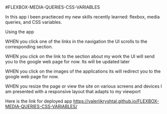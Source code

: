 #FLEXBOX-MEDIA-QUERIES-CSS-VARIABLES

In this app i been practieced my new skills recently learned: flexbox, media queries, and CSS variables. 

Using the app

WHEN you click one of the links in the navigation the UI scrolls to the corresponding section.

WHEN you click on the link to the section about my work the UI will send you to the google web page for now. Its will be updated later

WHEN you click on the images of the applications its will redirect you to the google web page for now.

WHEN you resize the page or view the site on various screens and devices I am presented with a responsive layout that adapts to my viewport

Here is the link for deployed app https://valeriikryshtal.github.io/FLEXBOX-MEDIA-QUERIES-CSS-VARIABLES/
